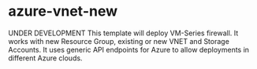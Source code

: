 # azure-vnet-new
UNDER DEVELOPMENT
This template will deploy VM-Series firewall. It works with new Resource Group, existing or new VNET and Storage Accounts. It uses generic API endpoints for Azure to allow deployments in different Azure clouds.
